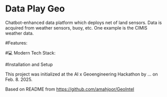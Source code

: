 # Data Play Geo
Chatbot-enhanced data platform which deploys net of land sensors. Data is acquired from weather sensors, buoy, etc. One example is the CIMIS weather data.


#Features: 

#💻 Modern Tech Stack:

#Installation and Setup

This project was initialized at the AI x Geoengineering Hackathon by ... on Feb. 8. 2025.

Based on README from https://github.com/amahjoor/GeoIntel
